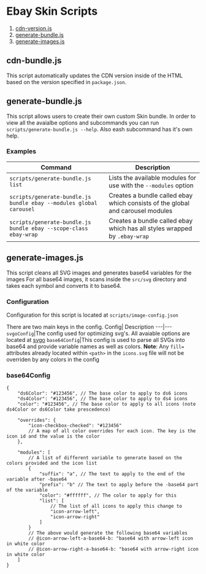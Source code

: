 # Ebay Skin Scripts

1. [cdn-version.js](#cdn-version.js)
2. [generate-bundle.js](#generate-bundle.js)
2. [generate-images.js](#generate-images.js)

## cdn-bundle.js

This script automatically updates the CDN version inside of the HTML based on the version specified in `package.json`.

## generate-bundle.js
This script allows users to create their own custom Skin bundle.
In order to view all the avaialbe options and subcommands you can run `scripts/generate-bundle.js --help`. Also eash subcommand has it's own help.

### Examples
Command | Description
--- | ---
`scripts/generate-bundle.js list` | Lists the available modules for use with the `--modules` option
`scripts/generate-bundle.js bundle ebay --modules global carousel` | Creates a bundle called ebay which consists of the global and carousel modules
`scripts/generate-bundle.js bundle ebay --scope-class ebay-wrap` | Creates a bundle called ebay which has all styles wrapped by `.ebay-wrap`


## generate-images.js

This script cleans all SVG images and generates base64 variables for the images
For all base64 images, it scans inside the `src/svg` directory and takes each symbol and converts it to base64.

### Configuration
Configuration for this script is located at `scripts/image-config.json`

There are two main keys in the config.
Config| Description
---|---
 `svgoConfig`|The config used for optimizing svg's. All avaiable options are located at [svgo](https://github.com/svg/svgo)
`base64Config`|This config is used to parse all SVGs into base64 and provide variable names as well as colors. **Note**: Any `fill=` attributes already located within `<path>` in the `icons.svg` file will not be overriden by any colors in the config

### base64Config
```
{
    "ds6Color": "#123456", // The base color to apply to ds6 icons
    "ds4Color": "#123456", // The base color to apply to ds4 icons
    "color": "#123456", // The base color to apply to all icons (note ds4Color or ds6Color take prescedence)

    "overrides": {
        "icon-checkbox-checked": "#123456"
        // A map of all color overrides for each icon. The key is the icon id and the value is the color
    },

    "modules": [
        // A list of different variable to generate based on the colors provided and the icon list
        {
            "suffix": "a", // The text to apply to the end of the variable after -base64
            "prefix": "b" // The text to apply before the -base64 part of the variable
            "color": "#ffffff", // The color to apply for this
            "list": [
                // The list of all icons to apply this change to
                "icon-arrow-left",
                "icon-arrow-right"
            ]
        }
        // The above would generate the following base64 variables
        // @icon-arrow-left-a-base64-b: "base64 with arrow-left icon in white color
        // @icon-arrow-right-a-base64-b: "base64 with arrow-right icon in white color
    ]
}
```
